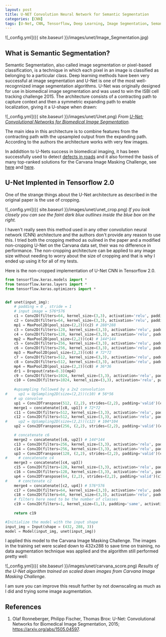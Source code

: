 ```yaml
---
layout: post
title: U-NET Convolution Neural Network for Semantic Segmentation
categories: [CNN]
tags: [U-Net, CNN, Tensorflow, Deep Learning, Image Segmentation, Semantic Segmentation]
---
```


![_config.yml]({{ site.baseurl }}/images/unet/Image_Segmentation.jpg)

## What is Semantic Segmentation?

Semantic Segmentation, also called image segmentation or pixel-based classification, is a technique in which each pixel in an 
image is classified as belonging to a particular class. Deep learning methods have been very successful 
at image segmentation and U-Net is one of the most well-recognnized image segmentation algorithms. U-Net
was originally designed for use in biomedical image segmentation and was used to win the ISBI cell tracking 
challenge 2015. The architecture consists of a contracting path to capture context and then a symmetric 
expanding path to enable localization, giving it a U-shape when drawn:

![_config.yml]({{ site.baseurl }}/images/unet/Unet.png)
*From <a href="http://www.cs.cmu.edu/~jeanoh/16-785/papers/ronnenberger-miccai2015-u-net.pdf" target="_blank">U-Net: Convolutional Networks for Biomedical
Image Segmentation</a>.*

The main idea in this architecture is to combine features from the contracting path with the upsampled 
output from the expanding path. According to the authors the architecture works with very few images.

In addidtion to U-Nets success in biomedical imaging, it has been successfully used to detect 
<a href="https://medium.com/pytorch/road-defect-detection-using-deep-active-learning-98d94fe854d" target="_blank">
defects in roads</a> and it also formed the basis of many top-ranked solutions for the Carvana Image Masking Challenge,
see <a href='https://medium.com/kaggle-blog/carvana-image-masking-challenge-1st-place-winners-interview-78fcc5c887a8' target='_blank'>
here</a> and <a href='https://github.com/lyakaap/Kaggle-Carvana-3rd-place-solution' target='_blank'>here</a>.

## U-Net Implented in Tensorflow 2.0

One of the strange things about the U-Net architecture as described in the original paper is the use of 
cropping. 

![_config.yml]({{ site.baseurl }}/images/unet/unet_crop.png)
*If you look closely you can see the faint dark blue outlines inside the blue box on the right.*

I haven't really seen this method used in any other convolution neural network (CNN) architecture and the 
authors don't provide any reason to use this. I tried both the cropping method as oulined in the paper
and a modified non-cropping U-Net on the Carvana data set, their was no difference in performance. 
The non-cropping architecture can be applied to any image size without needing to worry about the size of 
cropping and that is why I ended up using it for all of my tests.

Here is the non-cropped implementation of U-Net CNN in Tensorflow 2.0.

```python
from tensorflow.keras.models import *
from tensorflow.keras.layers import *
from tensorflow.keras.optimizers import *


def unet(input_img):
    # padding = 0 , stride = 1
    # input image = 576*576
    c1 = Conv2D(filters=64, kernel_size=(3,3), activation='relu', padding='same')(input_img) #576*576
    c2 = Conv2D(filters=64, kernel_size=(3,3), activation='relu', padding='same')(c1) # 576*576
    mp1 = MaxPool2D(pool_size=(2,2))(c2) # 288*288
    c3 = Conv2D(filters=128, kernel_size=(3,3), activation='relu', padding='same')(mp1) # 288*288
    c4 = Conv2D(filters=128, kernel_size=(3,3), activation='relu', padding='same')(c3) # 288*288
    mp2 = MaxPool2D(pool_size=(2,2))(c4) # 144*144
    c5 = Conv2D(filters=256, kernel_size=(3,3), activation='relu', padding='same')(mp2) # 144*144
    c6 = Conv2D(filters=256, kernel_size=(3,3), activation='relu', padding='same')(c5) # 144*144
    mp3 = MaxPool2D(pool_size=(2,2))(c6) # 72*72
    c7 = Conv2D(filters=512, kernel_size=(3,3), activation='relu', padding='same')(mp3) # 72*72
    c8 = Conv2D(filters=512, kernel_size=(3,3), activation='relu', padding='same')(c7) # 72*72
    mp4 = MaxPool2D(pool_size=(2,2))(c8) # 36*36
    dr1 = Dropout(rate=0.3)(mp4)
    c9 = Conv2D(filters=1024, kernel_size=(3,3), activation='relu', padding='same')(dr1) # 36*36
    c10 = Conv2D(filters=1024, kernel_size=(3,3), activation='relu', padding='same')(c9) # 36*36
    
    #upsampling followed by a 2x2 convolution
#     up1 = UpSampling2D(size=(2,2))(c10) # 56*56
    # up convolve
    up1 = Conv2DTranspose(512, (2,2), strides=(2,2), padding='valid')(c10)    # 72*72 concatenate c8
    merge1 = concatenate([c8, up1]) # 72*72
    c11 = Conv2D(filters=512, kernel_size=(3,3), activation='relu', padding='same')(merge1) # 72*72
    c12 = Conv2D(filters=512, kernel_size=(3,3), activation='relu', padding='same')(c11) # 72*72
#     up2 = UpSampling2D(size=(2,2))(c12) # 104*104
    up2 = Conv2DTranspose(256, (2,2), strides=(2,2), padding='valid')(c12) # 144*144

    # concatenate c6
    merge2 = concatenate([c6, up2]) # 144*144
    c13 = Conv2D(filters=256, kernel_size=(3,3), activation='relu', padding='same')(merge2) # 144*144
    c14 = Conv2D(filters=256, kernel_size=(3,3), activation='relu', padding='same')(c13) # 144*144
    up3 = Conv2DTranspose(128, (2,2), strides=(2,2), padding='valid')(c14) # 288*288
#     # concatenate c4
    merge3 = concatenate([c4, up3])
    c15 = Conv2D(filters=128, kernel_size=(3,3), activation='relu', padding='same')(merge3) # 288*288
    c16 = Conv2D(filters=128, kernel_size=(3,3), activation='relu', padding='same')(c15) # 288*288
    up4 = Conv2DTranspose(64, (2,2), strides=(2,2), padding='valid')(c16) # 576*576
#     # conctenate c2
    merge4 = concatenate([c2, up4]) # 576*576
    c17 = Conv2D(filters=64, kernel_size=(3,3), activation='relu', padding='same')(merge4) # 576*576
    c18 = Conv2D(filters=64, kernel_size=(3,3), activation='relu', padding='same')(c17) # 576*576
    # filters here need to be the number of classes
    c19 = Conv2D(filters=1, kernel_size=(1,1), padding='same', activation='sigmoid')(c18) # 576*576
    
    return c19

#Initialize the model with the input shape
input_img = Input(shape = (432, 288, 3))
model = Model(input_img, unet(input_img))
```

I applied this model to the Carvana Image Masking Challenge. The images in the training set were scaled down
to 432x288 to save time on training, no data augmentation technique was applied and the algorithm still performed 
pretty well:

![_config.yml]({{ site.baseurl }}/images/unet/carvana_score.png)
*Results of the U-Net algorithm trained on scaled down images from Carvana Image Masking Challenge.*

I am sure you can improve this result further by not downscaling as much as I did
and trying some image augmentation.

## References
1. Olaf Ronneberger, Philipp Fischer, Thomas Brox: U-Net: Convolutional Networks for Biomedical Image Segmentation, 2015; <a href='https://arxiv.org/abs/1505.04597' target='_blank'>https://arxiv.org/abs/1505.04597</a>.
